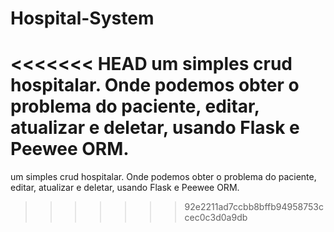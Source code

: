 # Hospital-System
<<<<<<< HEAD
 um simples crud hospitalar. Onde podemos obter o problema do paciente, editar, atualizar e deletar, usando Flask e Peewee ORM. 
=======
 
um simples crud hospitalar. Onde podemos obter o problema do paciente, editar, atualizar e deletar, usando Flask e Peewee ORM. 
>>>>>>> 92e2211ad7ccbb8bffb94958753ccec0c3d0a9db
